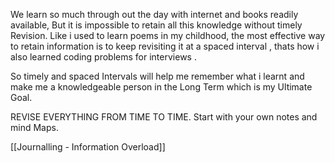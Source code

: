 We learn so much through out the day with internet and books readily available, But it is impossible to retain all this knowledge without timely Revision. Like i used to learn poems in my childhood, the most effective way to retain information is to keep revisiting it at a spaced interval , thats how i also learned coding problems for interviews .

So timely and spaced Intervals will help me remember what i learnt and make me a knowledgeable person in the Long Term which is my Ultimate Goal.

REVISE EVERYTHING FROM TIME TO TIME.
Start with your own notes and mind Maps.

[[Journalling  - Information Overload]]
